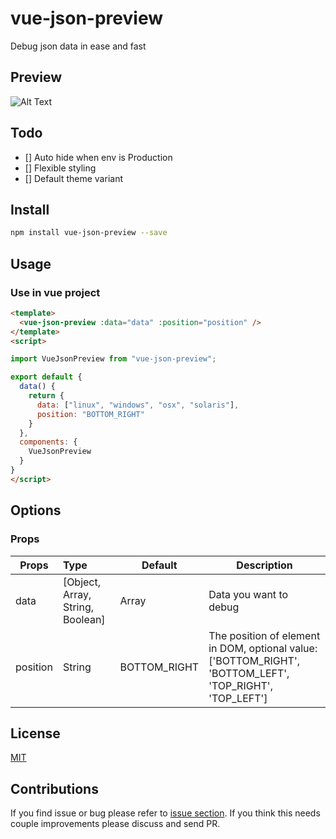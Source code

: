 # vue-json-preview

Debug json data in ease and fast

## Preview

![Alt Text](https://github.com/andriawan/vue-json-preview/blob/master/demo.gif)

## Todo

- [] Auto hide when env is Production
- [] Flexible styling
- [] Default theme variant
  
## Install

``` bash
npm install vue-json-preview --save
```

## Usage

### Use in vue project

```html
<template>
  <vue-json-preview :data="data" :position="position" />
</template>
<script>

import VueJsonPreview from "vue-json-preview";

export default {
  data() {
    return {
      data: ["linux", "windows", "osx", "solaris"],
      position: "BOTTOM_RIGHT"
    }
  },
  components: {
    VueJsonPreview
  }
}
</script>
```

## Options

### Props

| Props    | Type                             | Default      | Description                                                                                              |
| -------- | :------------------------------- | ------------ | -------------------------------------------------------------------------------------------------------- |
| data     | [Object, Array, String, Boolean] | Array        | Data you want to debug                                                                                   |
| position | String                           | BOTTOM_RIGHT | The position of element in DOM, optional value: ['BOTTOM_RIGHT', 'BOTTOM_LEFT', 'TOP_RIGHT', 'TOP_LEFT'] |

## License

[MIT](LICENSE)

## Contributions

If you find issue or bug please refer to [issue section](https://github.com/andriawan/vue-json-preview/issue). If you think this needs couple improvements please discuss and send PR.